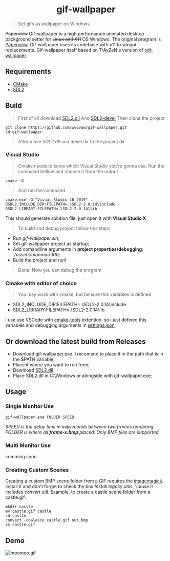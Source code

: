 <h1 align="center">
    gif-wallpaper
</h1>

> Set gifs as wallpaper on Windows

~~Paperview~~ Gif-wallpaper is a high performance animated desktop background setter for ~~Linux and X11~~ OS Windows.
The original program is [Paperview](https://github.com/glouw/paperview).
Gif-wallpaper uses its codebase with x11 to winapi replacements.
Gif-wallpaper itself based on  TrAyZeN's version of [sdl-wallpaper](https://github.com/TrAyZeN/sdl-wallpaper).

## Requirements
- [CMake](https://cmake.org/download/)
- [SDL2](https://www.libsdl.org/download-2.0.php)

## Build
> First of all download [SDL2.dll](https://www.libsdl.org/release/SDL2-2.0.14-win32-x64.zip)
And [SDL2-devel](https://www.libsdl.org/release/SDL2-devel-2.0.14-VC.zip)
> Then clone the project
```
git clone https://github.com/wvovaw/gif-wallpaper.git
cd gif-wallpaper
```
> After move *SDL2.dll* and devel dir to the project dir

### Visual Studio
> Cmake needs to know which Visual Studio you're gonna use. Run the command bellow and choose it from the output
```
cmake -G
```
> And run the command
```
cmake.exe -G "Visual Studio 16 2019" . -DSDL2_INCLUDE_DIR:FILEPATH=.\SDL2-2.0.14\include -DSDL2_LIBRARY:FILEPATH=.\SDL2-2.0.14\lib
```
This should generate solution file, just open it with **Visual Studio X** 
> To build and debug project follow this steps:
- Run *gif-wallpaper.sln*;
- Set gif-wallpaper project as startup;
- Add comandline arguments in **project properties/debugging**: *./assets/moomoo 100*;
- Build the project and run!
> Done! Now you can debug the program


### Cmake with editor of choice
> You may work with cmake, but be sure this variables is defined
- SDL2_INCLUDE_DIR:FILEPATH=.\SDL2-2.0.14\include
- SDL2_LIBRARY:FILEPATH=.\SDL2-2.0.14\lib

I use use VSCode with [cmake-tools](https://marketplace.visualstudio.com/items?itemName=ms-vscode.cmake-tools) extention, so i just defined this variables and debugging arguments in [settings.json](./.vscode/settings.json)

## Or download the latest build from Releases
- Download gif-wallpaper.exe. I recomend to place it in the path that is in the $PATH variable;
- Place it where you want to run from;
- Download [SDL2.dll](https://www.libsdl.org/release/SDL2-2.0.14-win32-x64.zip)
- Place SDL2.dll in C:\Windows or alongside with gif-wallpaper.exe;

## Usage
### Single Monitor Use
```
gif-wallpaper.exe FOLDER SPEED
```
*SPEED is the delay time in miliseconds between two frames rendering.
FOLDER is where all **frame-x.bmp** placed. Only BMP files are supported.*

### Multi Monitor Use
comming soon

### Creating Custom Scenes

Creating a custom BMP scene folder from a GIF requires the [imagemagick](https://imagemagick.org/script/download.php#windows).
Install it and don't forget to check the box *Install legacy utils*, 'cause it includes *convert* util.
Example, to create a castle scene folder from a castle.gif:

```
mkdir castle
mv castle.gif castle
cd castle
convert -coalesce castle.gif out.bmp
rm castle.gif
```

## Demo

![moomoo.gif](https://s2.gifyu.com/images/moomoo.gif)
